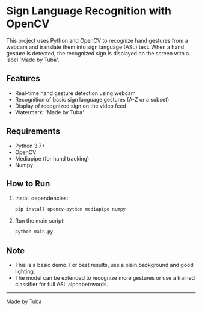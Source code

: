 # Sign Language Recognition with OpenCV

This project uses Python and OpenCV to recognize hand gestures from a webcam and translate them into sign language (ASL) text. When a hand gesture is detected, the recognized sign is displayed on the screen with a label 'Made by Tuba'.

## Features
- Real-time hand gesture detection using webcam
- Recognition of basic sign language gestures (A-Z or a subset)
- Display of recognized sign on the video feed
- Watermark: 'Made by Tuba'

## Requirements
- Python 3.7+
- OpenCV
- Mediapipe (for hand tracking)
- Numpy

## How to Run
1. Install dependencies:
   ```bash
   pip install opencv-python mediapipe numpy
   ```
2. Run the main script:
   ```bash
   python main.py
   ```

## Note
- This is a basic demo. For best results, use a plain background and good lighting.
- The model can be extended to recognize more gestures or use a trained classifier for full ASL alphabet/words.

---
Made by Tuba
